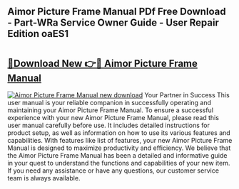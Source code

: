 ## Aimor Picture Frame Manual PDf Free Download - Part-WRa Service Owner Guide - User Repair Edition oaES1

# <h2><a href="http://bc45535.oget.top/?id=Aimor+Picture+Frame+Manual">🔗Download New 👉🔴 Aimor Picture Frame Manual</a></h2>

[![Aimor Picture Frame Manual new download](https://i.imgur.com/5g1atiW.png)](http://bc45535.oget.top/?id=Aimor+Picture+Frame+Manual)
Your Partner in Success This user manual is your reliable companion in successfully operating and maintaining your Aimor Picture Frame Manual. To ensure a successful experience with your new Aimor Picture Frame Manual, please read this user manual carefully before use. It includes detailed instructions for product setup, as well as information on how to use its various features and capabilities. With features like list of features, your new Aimor Picture Frame Manual is designed to maximize productivity and efficiency. We believe that the Aimor Picture Frame Manual has been a detailed and informative guide in your quest to understand the functions and capabilities of your new item. If you need any assistance or have any questions, our customer service team is always available.
